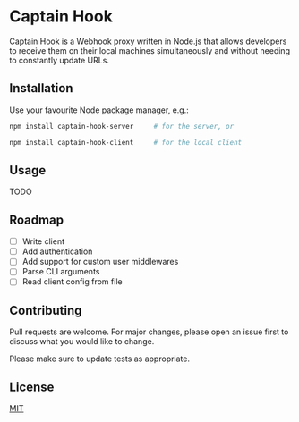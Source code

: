 # Captain Hook

Captain Hook is a Webhook proxy written in Node.js that allows developers to receive them on their local machines simultaneously and without needing to constantly update URLs.

## Installation

Use your favourite Node package manager, e.g.:

```bash
npm install captain-hook-server     # for the server, or

npm install captain-hook-client     # for the local client
```

## Usage

TODO

## Roadmap

- [ ] Write client
- [ ] Add authentication
- [ ] Add support for custom user middlewares
- [ ] Parse CLI arguments
- [ ] Read client config from file

## Contributing

Pull requests are welcome. For major changes, please open an issue first
to discuss what you would like to change.

Please make sure to update tests as appropriate.

## License

[MIT](https://choosealicense.com/licenses/mit/)

